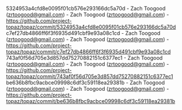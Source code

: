 5324953a4cfd8e0095f01cb576e293166dc5a70d - Zach Toogood (zrtoogood@gmail.com) - Zach Toogood (zrtoogood@gmail.com) - https://github.com/project-topaz/topaz/commit/5324953a4cfd8e0095f01cb576e293166dc5a70d
c7ef27db4866ff6f3f6935d491cbf9e93a08c1cd - Zach Toogood (zrtoogood@gmail.com) - Zach Toogood (zrtoogood@gmail.com) - https://github.com/project-topaz/topaz/commit/c7ef27db4866ff6f3f6935d491cbf9e93a08c1cd
743af0f56d705e3d857dd75270882151c6377ec1 - Zach Toogood (zrtoogood@gmail.com) - Zach Toogood (zrtoogood@gmail.com) - https://github.com/project-topaz/topaz/commit/743af0f56d705e3d857dd75270882151c6377ec1
be636b8fbc9acbce09998c6df3c59118ea29381b - Zach Toogood (zrtoogood@gmail.com) - Zach Toogood (zrtoogood@gmail.com) - https://github.com/project-topaz/topaz/commit/be636b8fbc9acbce09998c6df3c59118ea29381b
